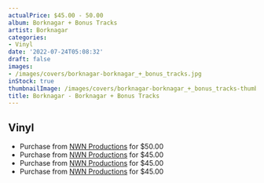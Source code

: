 ```yaml
---
actualPrice: $45.00 - 50.00
album: Borknagar + Bonus Tracks
artist: Borknagar
categories:
- Vinyl
date: '2022-07-24T05:08:32'
draft: false
images:
- /images/covers/borknagar-borknagar_+_bonus_tracks.jpg
inStock: true
thumbnailImage: /images/covers/borknagar-borknagar_+_bonus_tracks-thumb.jpg
title: Borknagar - Borknagar + Bonus Tracks
---
```


## Vinyl
* Purchase from [NWN Productions](http://shop.nwnprod.com/index.php?route=product/product&path=75&product_id=22475&sort=pd.name&order=ASC) for $50.00
* Purchase from [NWN Productions](http://shop.nwnprod.com/index.php?route=product/product&path=75&product_id=22985&sort=pd.name&order=ASC) for $45.00
* Purchase from [NWN Productions](http://shop.nwnprod.com/index.php?route=product/product&path=75&product_id=23630&sort=pd.name&order=ASC) for $45.00
* Purchase from [NWN Productions](http://shop.nwnprod.com/index.php?route=product/product&path=75&product_id=25614&sort=pd.name&order=ASC) for $45.00
